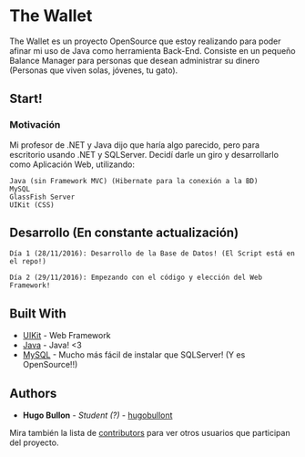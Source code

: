 # The Wallet 

The Wallet es un proyecto OpenSource que estoy realizando para poder afinar mi uso de Java como herramienta Back-End.
Consiste en un pequeño Balance Manager para personas que desean administrar su dinero (Personas que viven solas, jóvenes, tu gato).

## Start!

### Motivación

Mi profesor de .NET y Java dijo que haría algo parecido, pero para escritorio usando .NET y SQLServer. Decidí darle un giro y desarrollarlo como Aplicación Web, utilizando:

```
Java (sin Framework MVC) (Hibernate para la conexión a la BD)
MySQL
GlassFish Server
UIKit (CSS)
```


## Desarrollo (En constante actualización)

```
Día 1 (28/11/2016): Desarrollo de la Base de Datos! (El Script está en el repo!)
```

```
Día 2 (29/11/2016): Empezando con el código y elección del Web Framework!
```

## Built With

* [UIKit](https://getuikit.com/docs/documentation_get-started.html) - Web Framework
* [Java](http://www.oracle.com/technetwork/es/java/javase/downloads/index.html) - Java! <3
* [MySQL](http://dev.mysql.com/downloads/) - Mucho más fácil de instalar que SQLServer! (Y es OpenSource!!) 


## Authors

* **Hugo Bullon** - *Student (?)* - [hugobullont](https://github.com/hugobullont)

Mira también la lista de [contributors](https://github.com/hugobullont/TheWallet/contributors) para ver otros usuarios que participan del proyecto.



